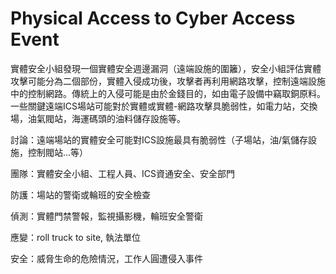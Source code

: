# Physical Access to Cyber Access Event
實體安全小組發現一個實體安全週邊漏洞（遠端設施的圍籬），安全小組評估實體攻擊可能分為二個部份，實體入侵成功後，攻擊者再利用網路攻擊，控制遠端設施中的控制網路。傳統上的入侵可能是由於金錢目的，如由電子設備中竊取銅原料。一些關鍵遠端ICS場站可能對於實體或實體-網路攻擊具脆弱性，如電力站，交換場，油氣閥站，海運碼頭的油料儲存設施等。

討論：遠端場站的實體安全可能對ICS設施最具有脆弱性（子場站，油/氣儲存設施，控制閥站...等）

團隊：實體安全小組、工程人員、ICS資通安全、安全部門

防護：場站的警衛或輪班的安全檢查

偵測：實體門禁警報，監視攝影機，輪班安全警衛

應變：roll truck to site, 執法單位

安全：威脅生命的危險情況，工作人圓遭侵入事件
